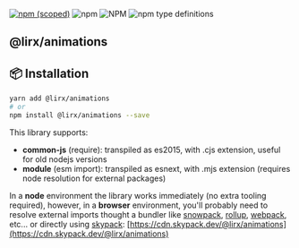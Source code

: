 [![npm (scoped)](https://img.shields.io/npm/v/@lirx/animations.svg)](https://www.npmjs.com/package/@lirx/animations)
![npm](https://img.shields.io/npm/dm/@lirx/animations.svg)
![NPM](https://img.shields.io/npm/l/@lirx/animations.svg)
![npm type definitions](https://img.shields.io/npm/types/@lirx/animations.svg)

## @lirx/animations

## 📦 Installation

```bash
yarn add @lirx/animations
# or
npm install @lirx/animations --save
```

This library supports:

- **common-js** (require): transpiled as es2015, with .cjs extension, useful for old nodejs versions
- **module** (esm import): transpiled as esnext, with .mjs extension (requires node resolution for external packages)

In a **node** environment the library works immediately (no extra tooling required),
however, in a **browser** environment, you'll probably need to resolve external imports thought a bundler like
[snowpack](https://www.snowpack.dev/),
[rollup](https://rollupjs.org/guide/en/),
[webpack](https://webpack.js.org/),
etc...
or directly using [skypack](https://www.skypack.dev/):
[https://cdn.skypack.dev/@lirx/animations](https://cdn.skypack.dev/@lirx/animations)
